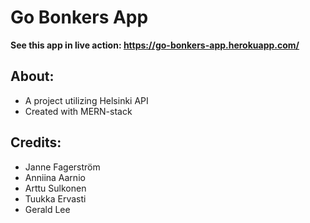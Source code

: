 # Go Bonkers App

**See this app in live action: https://go-bonkers-app.herokuapp.com/**

## About:

- A project utilizing Helsinki API
- Created with MERN-stack

## Credits:

- Janne Fagerström
- Anniina Aarnio
- Arttu Sulkonen
- Tuukka Ervasti
- Gerald Lee
